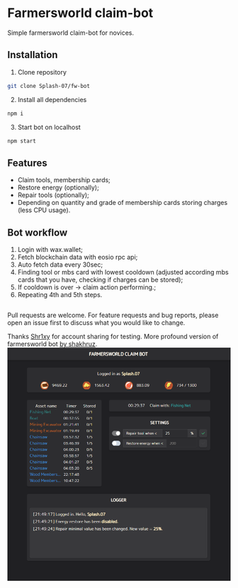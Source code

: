 # Farmersworld claim-bot

Simple farmersworld claim-bot for novices.

## Installation

1. Clone repository

```bash
git clone Splash-07/fw-bot
```

2. Install all dependencies

```bash
npm i
```

3. Start bot on localhost

```bash
npm start
```

## Features

- Claim tools, membership cards;
- Restore energy (optionally);
- Repair tools (optionally);
- Depending on quantity and grade of membership cards storing charges (less CPU usage).

## Bot workflow

1. Login with wax.wallet;
2. Fetch blockchain data with eosio rpc api;
3. Auto fetch data every 30sec;
4. Finding tool or mbs card with lowest cooldown (adjusted according mbs cards that you have, checking if charges can be stored);
5. If cooldown is over -> claim action performing.;
6. Repeating 4th and 5th steps.

##

Pull requests are welcome. For feature requests and bug reports, please open an issue first to discuss what you would like to change.

Thanks [Shr1xy](https://github.com/Shr1xy) for account sharing for testing.
More profound version of farmersworld bot [by shakhruz](https://github.com/shakhruz/angelfarmers-ui).
![Alt text](/public/FWbot.png)

